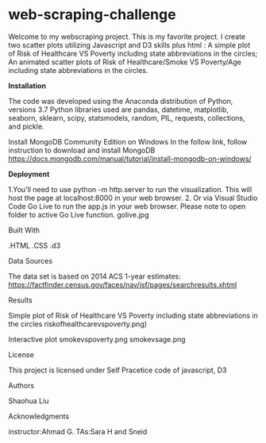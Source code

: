 # web-scraping-challenge

Welcome to my webscraping project. This is my favorite project. I create two scatter plots utilizing Javascript and D3 skills plus html : A simple plot of Risk of Healthcare VS Poverty including state abbreviations in the circles; An animated scatter plots of Risk of Healthcare/Smoke VS Poverty/Age including state abbreviations in the circles.

**Installation**

The code was developed using the Anaconda distribution of Python, versions 3.7 Python libraries used are  pandas, datetime, matplotlib, seaborn, sklearn, scipy, statsmodels, random, PIL, requests, collections, and pickle.

Install MongoDB Community Edition on Windows
In the follow link, follow instruction to download and install MongoDB
https://docs.mongodb.com/manual/tutorial/install-mongodb-on-windows/

**Deployment**

1.You'll need to use python -m http.server to run the visualization. This will host the page at localhost:8000 in your web browser. 2. Or via Visual Studio Code Go Live to run the app.js in your web browser. Please note to open folder to active Go Live function. golive.jpg

Built With

.HTML .CSS .d3

Data Sources

The data set is based on 2014 ACS 1-year estimates: https://factfinder.census.gov/faces/nav/jsf/pages/searchresults.xhtml

Results

Simple plot of Risk of Healthcare VS Poverty including state abbreviations in the circles
riskofhealthcarevspoverty.png)

Interactive plot smokevspoverty.png
smokevsage.png

License

This project is licensed under Self Pracetice code of javascript, D3

Authors

Shaohua Liu

Acknowledgments

instructor:Ahmad G. TAs:Sara H and Sneid
